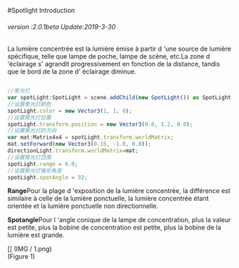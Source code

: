 #Spotlight Introduction

###### *version :2.0.1beta   Update:2019-3-30*

La lumière concentrée est la lumière émise à partir d 'une source de lumière spécifique, telle que lampe de poche, lampe de scène, etc.La zone d 'éclairage s' agrandit progressivement en fonction de la distance, tandis que le bord de la zone d' éclairage diminue.


```typescript

//聚光灯
var spotLight:SpotLight = scene.addChild(new SpotLight()) as SpotLight;
//设置聚光灯颜色
spotLight.color = new Vector3(1, 1, 0);
//设置聚光灯位置
spotLight.transform.position = new Vector3(0.0, 1.2, 0.0);
//设置聚光灯的方向
var mat:Matrix4x4 = spotLight.transform.worldMatrix;
mat.setForward(new Vector3(0.15, -1.0, 0.0));
directionLight.transform.worldMatrix=mat;
//设置聚光灯范围
spotLight.range = 6.0;
//设置聚光灯锥形角度
spotLight.spotAngle = 32;
```


**Range**Pour la plage d 'exposition de la lumière concentrée, la différence est similaire à celle de la lumière ponctuelle, la lumière concentrée étant orientée et la lumière ponctuelle non directionnelle.

**Spotangle**Pour l 'angle conique de la lampe de concentration, plus la valeur est petite, plus la bobine de concentration est petite, plus la bobine de la lumière est grande.

[] (IMG / 1.png) <br > (Figure 1)

